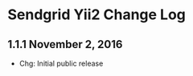 Sendgrid Yii2 Change Log
========================

1.1.1 November 2, 2016
----------------------

 - Chg: Initial public release
